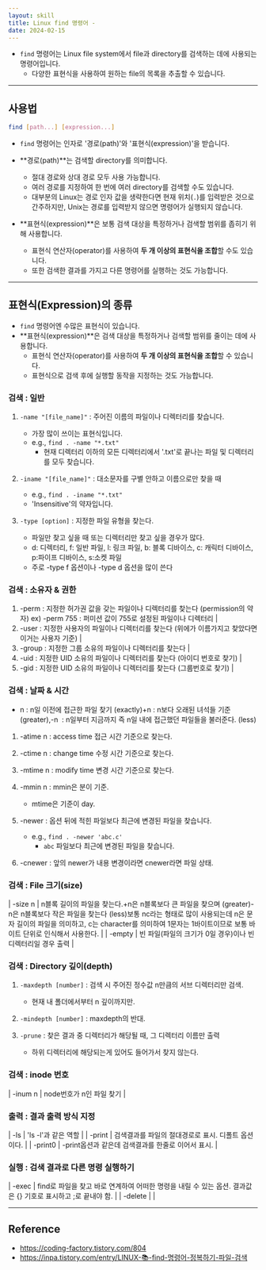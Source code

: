 ```yaml
---
layout: skill
title: Linux find 명령어 - 
date: 2024-02-15
---
```





- `find` 명령어는 Linux file system에서 file과 directory를 검색하는 데에 사용되는 명령어입니다.
    - 다양한 표현식을 사용하여 원하는 file의 목록을 추출할 수 있습니다.




---




## 사용법

```sh
find [path...] [expression...]
```

- `find` 명령어는 인자로 '경로(path)'와 '표현식(expression)'을 받습니다.

- **경로(path)**는 검색할 directory를 의미합니다.
    - 절대 경로와 상대 경로 모두 사용 가능합니다.
    - 여러 경로를 지정하여 한 번에 여러 directory를 검색할 수도 있습니다.
    - 대부분의 Linux는 경로 인자 값을 생략한다면 현재 위치(`.`)를 입력받은 것으로 간주하지만, Unix는 경로를 입력받지 않으면 명령어가 실행되지 않습니다.

- **표현식(expression)**은 보통 검색 대상을 특정하거나 검색할 범위를 좁히기 위해 사용합니다.
    - 표현식 연산자(operator)를 사용하여 **두 개 이상의 표현식을 조합**할 수도 있습니다.
    - 또한 검색한 결과를 가지고 다른 명령어를 실행하는 것도 가능합니다.




---




## 표현식(Expression)의 종류

- `find` 명령어엔 수많은 표현식이 있습니다.
- **표현식(expression)**은 검색 대상을 특정하거나 검색할 범위를 줄이는 데에 사용합니다.
    - 표현식 연산자(operator)를 사용하여 **두 개 이상의 표현식을 조합**할 수 있습니다.
    - 표현식으로 검색 후에 실행할 동작을 지정하는 것도 가능합니다.


### 검색 : 일반

1. `-name "[file_name]"` : 주어진 이름의 파일이나 디렉터리를 찾습니다.
    - 가장 많이 쓰이는 표현식입니다.
    - e.g., `find . -name "*.txt"`
        - 현재 디렉터리 이하의 모든 디렉터리에서 '.txt'로 끝나는 파일 및 디렉터리를 모두 찾습니다.

2. `-iname "[file_name]"` : 대소문자를 구별 안하고 이름으로만 찾을 때
    - e.g., `find . -iname "*.txt"`
    - 'Insensitive'의 약자입니다.

3. `-type [option]` : 지정한 파일 유형을 찾는다.
    - 파일만 찾고 싶을 때 또는 디렉터리만 찾고 싶을 경우가 많다.
    - d: 디렉터리, f: 일반 파일, l: 링크 파일, b: 블록 디바이스, c: 캐릭터 디바이스, p:파이프 디바이스, s:소켓 파일
    - 주로 -type f 옵션이나 -type d 옵션을 많이 쓴다


### 검색 : 소유자 & 권한

1. -perm : 지정한 허가권 값을 갖는 파일이나 디렉터리를 찾는다 (permission의 약자) ex) -perm 755 : 퍼미션 값이 755로 설정된 파일이나 디렉터리 |
2. -user : 지정한 사용자의 파일이나 디렉터리를 찾는다 (위에가 이름가지고 찾았다면 이거는 사용자 기준) |
3. -group : 지정한 그룹 소유의 파일이나 디렉터리를 찾는다 |
4. -uid : 지정한 UID 소유의 파일이나 디렉터리를 찾는다 (아이디 번호로 찾기) |
5. -gid : 지정한 UID 소유의 파일이나 디렉터리를 찾는다 (그룹번호로 찾기) |



### 검색 : 날짜 & 시간

- n : n일 이전에 접근한 파일 찾기 (exactly)+n : n보다 오래된 녀석들 기준 (greater),-n  : n일부터 지금까지 즉 n일 내에 접근했던 파일들을 불러준다. (less) 

1. -atime n : access time 접근 시간 기준으로 찾는다.

2. -ctime n : change time 수정 시간 기준으로 찾는다.

3. -mtime n : modify time 변경 시간 기준으로 찾는다.

4. -mmin n : mmin은 분이 기준.
    - mtime은 기준이 day.

5. -newer : 옵션 뒤에 적힌 파일보다 최근에 변경된 파일을 찾습니다.
    - e.g., `find . -newer 'abc.c'`
        - `abc` 파일보다 최근에 변경된 파일을 찾습니다.

6. -cnewer : 앞의 newer가 내용 변경이라면 cnewer라면 파일 상태.





### 검색 : File 크기(size)

| -size n | n블록 길이의 파일을 찾는다.+n은 n블록보다 큰 파일을 찾으며 (greater)-n은 n블록보다 작은 파일을 찾는다 (less)보통 nc라는 형태로 많이 사용되는데 n은 문자 길이의 파일을 의미하고, c는 character를 의미하여 1문자는 1바이트이므로 보통 바이트 단위로 인식해서 사용한다. |
| -empty | 빈 파일(파일의 크기가 0일 경우)이나 빈 디렉터리일 경우 출력 |




### 검색 : Directory 깊이(depth)

1. `-maxdepth [number]` : 검색 시 주어진 정수값 n만큼의 서브 디렉터리만 검색.
    - 현재 내 폴더에서부터 n 깊이까지만.

2. `-mindepth [number]` : maxdepth의 반대.

3. `-prune` : 찾은 결과 중 디렉터리가 해당될 때, 그 디렉터리 이름만 출력
    - 하위 디렉터리에 해당되는게 있어도 들어가서 찾지 않는다.



### 검색 : inode 번호

| -inum n | node번호가 n인 파일 찾기 |






### 출력 : 결과 출력 방식 지정

| -ls | 'ls -l'과 같은 역할 |
| -print | 검색결과를 파일의 절대경로로 표시. 디폴트 옵션이다. |
| -print0 | -print옵션과 같은데 검색결과를 한줄로 이어서 표시. |



### 실행 : 검색 결과로 다른 명령 실행하기

| -exec | find로 파일을 찾고 바로 연계하여 어떠한 명령을 내릴 수 있는 옵션. 결과값은 {} 기호로 표시하고 \;로 끝내야 함. |
| -delete |  |



---




## Reference

- <https://coding-factory.tistory.com/804>
- <https://inpa.tistory.com/entry/LINUX-📚-find-명령어-정복하기-파일-검색>
